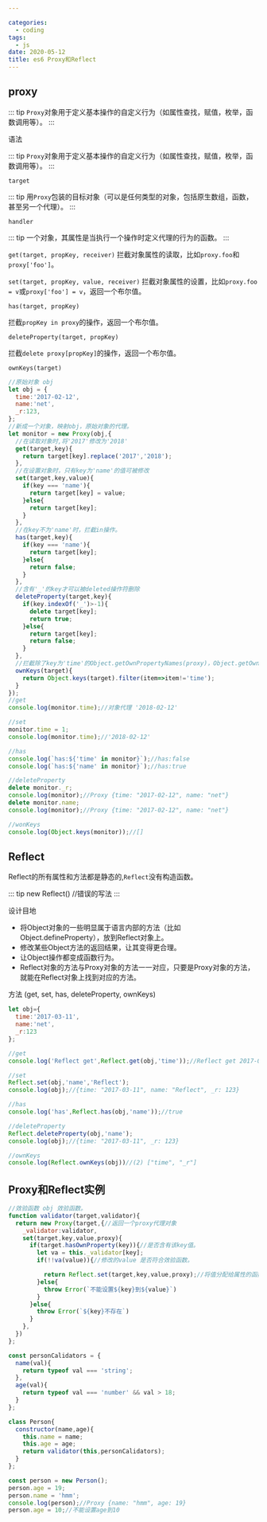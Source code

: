 ```yaml
---

categories:
  - coding
tags:
  - js
date: 2020-05-12
title: es6 Proxy和Reflect
---
```


## proxy

::: tip
`Proxy`对象用于定义基本操作的自定义行为（如属性查找，赋值，枚举，函数调用等）。
:::

语法

::: tip
`Proxy`对象用于定义基本操作的自定义行为（如属性查找，赋值，枚举，函数调用等）。
:::

`target`

::: tip
用`Proxy`包装的目标对象（可以是任何类型的对象，包括原生数组，函数，甚至另一个代理）。
:::

`handler`

::: tip
一个对象，其属性是当执行一个操作时定义代理的行为的函数。
:::

`get(target, propKey, receiver)`
拦截对象属性的读取，比如`proxy.foo`和`proxy['foo']`。

`set(target, propKey, value, receiver)`
拦截对象属性的设置，比如`proxy.foo = v`或`proxy['foo'] = v`，返回一个布尔值。

`has(target, propKey)`

拦截`propKey in proxy`的操作，返回一个布尔值。

`deleteProperty(target, propKey)`

拦截`delete proxy[propKey]`的操作，返回一个布尔值。

`ownKeys(target)`

``` js
//原始对象 obj
let obj = {
  time:'2017-02-12',
  name:'net',
  _r:123,
};
//新成一个对象，映射obj，原始对象的代理。
let monitor = new Proxy(obj,{
  //在读取对象时,将'2017'修改为'2018'
  get(target,key){
    return target[key].replace('2017','2018');
  },
  //在设置对象时，只有key为'name'的值可被修改
  set(target,key,value){
    if(key === 'name'){
      return target[key] = value;
    }else{
      return target[key];
    }
  },
  //在key不为'name'时，拦截in操作。
  has(target,key){
    if(key === 'name'){
      return target[key];
    }else{
      return false;
    }
  },
  //含有'_'的key才可以被deleted操作符删除
  deleteProperty(target,key){
    if(key.indexOf('_')>-1){
      delete target[key];
      return true;
    }else{
      return target[key];
      return false;
    }
  },
  //拦截除了key为'time'的Object.getOwnPropertyNames(proxy)，Object.getOwnPropertySymbols(proxy)，Object.keys(proxy)
  ownKeys(target){
    return Object.keys(target).filter(item=>item!='time');
  }
});
//get
console.log(monitor.time);//对象代理 '2018-02-12'

//set
monitor.time = 1;
console.log(monitor.time);//'2018-02-12'

//has
console.log(`has:${'time' in monitor}`);//has:false
console.log(`has:${'name' in monitor}`);//has:true

//deleteProperty
delete monitor._r;
console.log(monitor);//Proxy {time: "2017-02-12", name: "net"}
delete monitor.name;
console.log(monitor);//Proxy {time: "2017-02-12", name: "net"}

//wonKeys
console.log(Object.keys(monitor));//[]
```

## Reflect

Reflect的所有属性和方法都是静态的,`Reflect`没有构造函数。

::: tip
new Reflect() //错误的写法
:::

设计目地

- 将Object对象的一些明显属于语言内部的方法（比如Object.defineProperty），放到Reflect对象上。
- 修改某些Object方法的返回结果，让其变得更合理。
- 让Object操作都变成函数行为。
- Reflect对象的方法与Proxy对象的方法一一对应，只要是Proxy对象的方法，就能在Reflect对象上找到对应的方法。

方法 (get, set, has, deleteProperty, ownKeys)

``` js
let obj={
  time:'2017-03-11',
  name:'net',
  _r:123
};

//get
console.log('Reflect get',Reflect.get(obj,'time'));//Reflect get 2017-03-11

//set
Reflect.set(obj,'name','Reflect');
console.log(obj);//{time: "2017-03-11", name: "Reflect", _r: 123}

//has
console.log('has',Reflect.has(obj,'name'));//true

//deleteProperty
Reflect.deleteProperty(obj,'name');
console.log(obj);//{time: "2017-03-11", _r: 123}

//ownKeys
console.log(Reflect.ownKeys(obj))//(2) ["time", "_r"]
```

## Proxy和Reflect实例

``` js
//效验函数 obj 效验函数。
function validator(target,validator){
  return new Proxy(target,{//返回一个proxy代理对象
    _validator:validator,
    set(target,key,value,proxy){
      if(target.hasOwnProperty(key)){//是否含有该key值。
        let va = this._validator[key];
        if(!!va(value)){//修改的value 是否符合效验函数。

          return Reflect.set(target,key,value,proxy);//将值分配给属性的函数。返回一个Boolean，如果更新成功，则返回true
        }else{
          throw Error(`不能设置${key}到${value}`)
        }
      }else{
        throw Error(`${key}不存在`)
      }
    },
  })
};

const personCalidators = {
  name(val){
    return typeof val === 'string';
  },
  age(val){
    return typeof val === 'number' && val > 18;
  }
};

class Person{
  constructor(name,age){
    this.name = name;
    this.age = age;
    return validator(this,personCalidators);
  }
};

const person = new Person();
person.age = 19;
person.name = 'hmm';
console.log(person);//Proxy {name: "hmm", age: 19}
person.age = 10;//不能设置age到10

```

